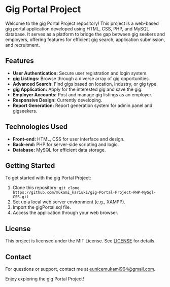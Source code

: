 # Gig Portal Project

Welcome to the gig Portal Project repository! This project is a web-based gig portal application developed using HTML, CSS, PHP, and MySQL database. It serves as a platform to bridge the gap between gig seekers and employers, offering features for efficient gig search, application submission, and recruitment.

## Features

- **User Authentication:** Secure user registration and login system.
- **gig Listings:** Browse through a diverse array of gig opportunities.
- **Advanced Search:** Find gigs based on location, industry, or gig type.
- **gig Application:** Apply for the interested gig and save the gig.
- **Employer Accounts:** Post and manage gig listings as an employer.
- **Responsive Design:** Currently developing.
- **Report Generation:** Report generation system for admin panel and gigseekers.

## Technologies Used

- **Front-end:** HTML, CSS for user interface and design.
- **Back-end:** PHP for server-side scripting and logic.
- **Database:** MySQL for efficient data storage.

## Getting Started

To get started with the gig Portal Project:

1. Clone this repository: `git clone https://github.com/mukami_kariuki/gig-Portal-Project-PHP-MySql-CSS.git`
2. Set up a local web server environment (e.g., XAMPP).
3. Import the gigPortal.sql file.
4. Access the application through your web browser.



## License

This project is licensed under the MIT License. See [LICENSE](LICENSE) for details.

## Contact

For questions or support, contact me at eunicemukami964@gmail.com.

Enjoy exploring the gig Portal Project!

